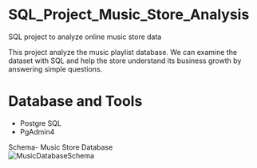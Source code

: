 # SQL_Project_Music_Store_Analysis
SQL project to analyze online music store data

This project analyze the music playlist database. We can examine the dataset with SQL and help the store understand its business growth by answering simple questions.

# Database and Tools
* Postgre SQL
* PgAdmin4

Schema- Music Store Database  
![MusicDatabaseSchema](https://user-images.githubusercontent.com/112153548/213707717-bfc9f479-52d9-407b-99e1-e94db7ae10a3.png)
